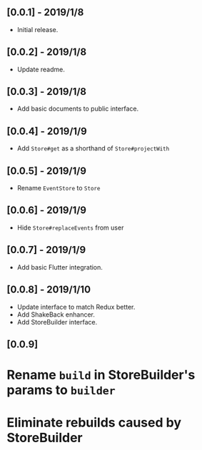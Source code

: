 ## [0.0.1] - 2019/1/8

* Initial release.

## [0.0.2] - 2019/1/8

* Update readme.

## [0.0.3] - 2019/1/8

* Add basic documents to public interface.

## [0.0.4] - 2019/1/9

* Add `Store#get` as a shorthand of `Store#projectWith`

## [0.0.5] - 2019/1/9

* Rename `EventStore` to `Store`

## [0.0.6] - 2019/1/9

* Hide `Store#replaceEvents` from user

## [0.0.7] - 2019/1/9

* Add basic Flutter integration.

## [0.0.8] - 2019/1/10

* Update interface to match Redux better.
* Add ShakeBack enhancer.
* Add StoreBuilder interface.

## [0.0.9]

# Rename `build` in StoreBuilder's params to `builder`
# Eliminate rebuilds caused by StoreBuilder